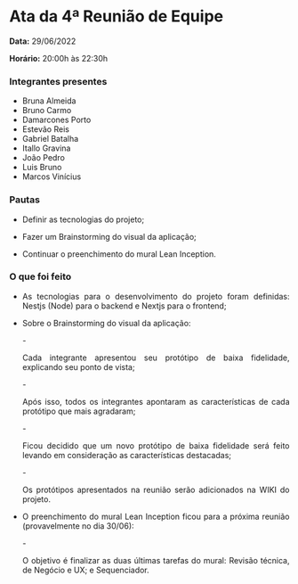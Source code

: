 # Ata da 4ª Reunião de Equipe

<p align="justify"><b>Data:</b> 29/06/2022</p>
<p align="justify"><b>Horário:</b> 20:00h às 22:30h</p>

### Integrantes presentes
- Bruna Almeida
- Bruno Carmo
- Damarcones Porto
- Estevão Reis
- Gabriel Batalha
- Itallo Gravina
- João Pedro
- Luis Bruno
- Marcos Vinícius


### Pautas
- <p align="justify">Definir as tecnologias do projeto;</p>
- <p align="justify">Fazer um Brainstorming do visual da aplicação;</p>
- <p align="justify">Continuar o preenchimento do mural Lean Inception.</p>


### O que foi feito
- <p align="justify">As tecnologias para o desenvolvimento do projeto foram definidas: Nestjs (Node) para o backend e Nextjs para o frontend;</p>
- <p align="justify">Sobre o Brainstorming do visual da aplicação:</p>
    - <p align="justify">Cada integrante apresentou seu protótipo de baixa fidelidade, explicando seu ponto de vista;</p>
    - <p align="justify">Após isso, todos os integrantes apontaram as características de cada protótipo que mais agradaram;</p>
    - <p align="justify">Ficou decidido que um novo protótipo de baixa fidelidade será feito levando em consideração as características destacadas;</p>
    - <p align="justify">Os protótipos apresentados na reunião serão adicionados na WIKI do projeto.</p>
- <p align="justify">O preenchimento do mural Lean Inception ficou para a próxima reunião (provavelmente no dia 30/06):</p>
    - <p align="justify">O objetivo é finalizar as duas últimas tarefas do mural: Revisão técnica, de Negócio e UX; e Sequenciador.</p>